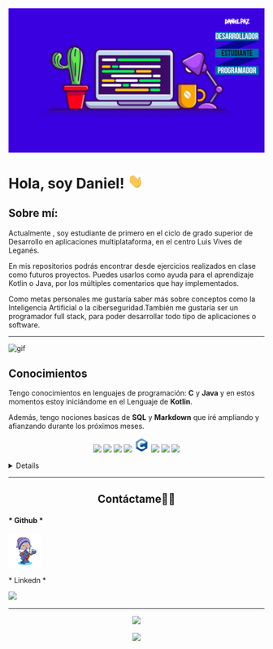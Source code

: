 <a href="https://github.com/DanielParin">
 <img src="./Images/baner.jpg" />
 </a>

# Hola, soy Daniel! <img src="https://raw.githubusercontent.com/ABSphreak/ABSphreak/master/gifs/Hi.gif" width="30px">
## Sobre mí:
Actualmente , soy estudiante de primero en el ciclo de grado superior
de Desarrollo en aplicaciones multiplataforma, en el centro Luis Vives
de Leganés.

En mis repositorios podrás encontrar desde ejercicios realizados en 
clase como futuros proyectos. Puedes usarlos como
ayuda para el aprendizaje Kotlin o Java, por los múltiples comentarios que hay implementados.

Como metas personales me gustaría saber más sobre conceptos como la 
Inteligencia Artificial o la ciberseguridad.También me gustaría ser un programador full stack, para poder desarrollar todo tipo de aplicaciones o software.




---


![gif](https://media1.giphy.com/media/L1R1tvI9svkIWwpVYr/giphy.gif?cid=ecf05e47umws0jsygroqh93nnn602quwccukxl8a198cwfug&rid=giphy.gif&ct=g)



## Conocimientos

Tengo conocimientos en lenguajes de programación: **C** y **Java** y
en estos momentos estoy iniciándome en  el Lenguaje de **Kotlin**.

 Además, tengo nociones basicas de **SQL** y **Markdown** que iré ampliando y afianzando durante los próximos meses.
 
 <p align="center">
<img loading="lazy" src="https://www.jetbrains.com/academy/img/icon-kotlin-new.svg" 
height="25">
<img loading="lazy" src="https://miro.medium.com/max/650/1*zzvdRmHGGXONZpuQ2FeqsQ.png" 
height="30">
<img loading="lazy" src="https://www.sommelierdecafe.com/2019/wp-content/uploads/2009/06/java-logo1-1.png" 
height="30">
<img loading="lazy" src="https://upload.wikimedia.org/wikipedia/commons/thumb/6/61/HTML5_logo_and_wordmark.svg/512px-HTML5_logo_and_wordmark.svg.png" 
height="30">
<img loading="lazy" src="https://raw.githubusercontent.com/github/explore/f3e22f0dca2be955676bc70d6214b95b13354ee8/topics/c/c.png" 
height="30">
<img loading="lazy" src="https://cdn.worldvectorlogo.com/logos/c.svg" 
height="30">
<img loading="lazy" src="https://www.svgrepo.com/show/373848/mysql.svg" 
height="30">
<img loading="lazy" src="https://www.svgrepo.com/show/344277/markdown-fill.svg" 
height="35">
</p>



<details>
<h2><summary>Tecnologías con las que trabajo</summary></h2>

<p align="left">
 <img loading="lazy" src="https://resources.jetbrains.com/storage/products/intellij-idea/img/meta/intellij-idea_logo_300x300.png" 
  height="30">IntelIJ que uso para programar en Kotlin y Java.

   <img loading="lazy" src="https://distreau.com/github.svg" 
  height="30">Github para ver mis repositorios remotos y el del resto de usuarios.

  <img loading="lazy" src="https://materiageek.com/wp-content/uploads/2020/10/GitKraken-7.4.0-Descargar-gratis.png"
  height="30">Gitkraken para modificar los cambios en ramas y posteriormente subirlo a Github.

<img loading="lazy" src="https://user-images.githubusercontent.com/674621/71187801-14e60a80-2280-11ea-94c9-e56576f76baf.png" 
height="30">VS Code que empleo a la hora de usar nomenclaturas JavaScript o Markdown.

<img loading="lazy" src="https://xml-copy-editor.sourceforge.io/custom.jpg" height="30"> XML Copy Editor para la edición de ficheros XML.

<img loading="lazy" src="https://upload.wikimedia.org/wikipedia/commons/thumb/b/bb/Breezeicons-apps-48-codeblocks.svg/48px-Breezeicons-apps-48-codeblocks.svg.png?20190217125539" height="35">Codeblocks para la programación en C/C++.

</details>

---

 <h2><p align="center"> Contáctame👍🏼 </p></h2>
 <h4><p align="left">  * Github * </p></h4>
<a href="https://github.com/DanielParin">
 <img src="./Images/octocat.jpg" width=13%/>
 </a>

<p align="left">  * Linkedn * </p>

<p>
<a href="https://www.linkedin.com/in/daniel-paz-833602251/" target="_blank">
        <img loading="lazy" src="https://upload.wikimedia.org/wikipedia/commons/thumb/c/ca/LinkedIn_logo_initials.png/768px-LinkedIn_logo_initials.png" 
    height="50">
</a>

---
<p align ="center">
<a href="https://wakatime.com"><img src="https://wakatime.com/share/@304a5ba2-078f-45e9-a898-1a691a3e493a/dbd7c920-4e67-4f84-a5c2-c032a792f2cb.png" height="350" /></a>
</p>

<p align ="center">
<a href="https://wakatime.com"><img src="https://wakatime.com/share/@304a5ba2-078f-45e9-a898-1a691a3e493a/212b9ce3-5ae2-4718-ab4f-90e0ec1a0e05.png" height="350" /></a> 
</p>

